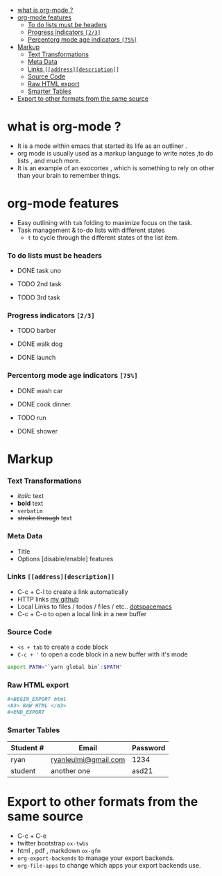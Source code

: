 - [what is org-mode ?](#sec-)
- [org-mode features](#sec-)
    - [To do lists must be headers](#sec-)
    - [Progress indicators <code>[2/3]</code>](#sec-)
    - [Percentorg mode age indicators <code>[75%]</code>](#sec-)
- [Markup](#sec-)
    - [Text Transformations](#sec-)
    - [Meta Data](#sec-)
    - [Links `[[address][description]]`](#sec-)
    - [Source Code](#sec-)
    - [Raw HTML export](#sec-)
    - [Smarter Tables](#sec-)
- [Export to other formats from the same source](#sec-)

# what is org-mode ?<a id="sec-"></a>

-   It is a mode within emacs that started its life as an outliner .
-   org mode is usually used as a markup language to write notes ,to do lists , and much more.
-   It is an example of an exocortex , which is something to rely on other than your brain to remember things.

# org-mode features<a id="sec-"></a>

-   Easy outlining with `tab` folding to maximize focus on the task.
-   Task management & to-do lists with different states
    -   `t` to cycle through the different states of the list item.

### To do lists must be headers<a id="sec-"></a>

-   DONE task uno

-   TODO 2nd task

-   TODO 3rd  task

### Progress indicators <code>[2/3]</code><a id="sec-"></a>

-   TODO barber

-   DONE walk dog

-   DONE launch

### Percentorg mode age indicators <code>[75%]</code><a id="sec-"></a>

-   DONE wash car

-   DONE cook dinner

-   TODO run

-   DONE shower

# Markup<a id="sec-"></a>

### Text Transformations<a id="sec-"></a>

-   *italic* text
-   **bold** text
-   `verbatim`
-   ~~stroke through~~ text

### Meta Data<a id="sec-"></a>

-   Title
-   Options [disable/enable] features

### Links `[[address][description]]`<a id="sec-"></a>

-   C-c + C-l to create a link automatically
-   HTTP links [my github](https://github.com//ryanLeulmi)
-   Local Links to files / todos / files / etc.. [dotspacemacs](file:///home/ryan/.spacemacs)
-   C-c + C-o to open a local link in a new buffer

### Source Code<a id="sec-"></a>

-   `<s + tab` to create a code block
-   `C-c + '` to open a code block in a new buffer with it's mode

```bash
export PATH="`yarn global bin`:$PATH"
```

### Raw HTML export<a id="sec-"></a>

```org
#+BEGIN_EXPORT html
<h3> RAW HTML </h3>
#+END_EXPORT
```

### Smarter Tables<a id="sec-"></a>

| Student # | Email                | Password |
|--------- |-------------------- |-------- |
| ryan      | ryanleulmi@gmail.com | 1234     |
| student   | another one          | asd21    |

# Export to other formats from the same source<a id="sec-"></a>

-   C-c + C-e
-   twitter bootstrap `ox-twbs`
-   html , pdf , markdown `ox-gfm`
-   `org-export-backends` to manage your export backends.
-   `org-file-apps` to change which apps your export backends use.
